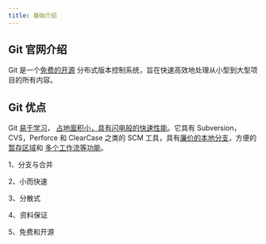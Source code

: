 ```yaml
---
title: 基础介绍
---
```


## Git 官网介绍

Git 是一个[免费的开源](https://git-scm.com/about/free-and-open-source) 分布式版本控制系统，旨在快速高效地处理从小型到大型项目的所有内容。

## Git 优点

Git [易于学习](https://git-scm.com/doc)， [占地面积小，具有闪电般的快速性能](https://git-scm.com/about/small-and-fast)。它具有 Subversion，CVS，Perforce 和 ClearCase 之类的 SCM 工具，具有[廉价的本地分支](https://git-scm.com/about/branching-and-merging)，方便的[暂存区域](https://git-scm.com/about/staging-area)和 [多个工作流等功能](https://git-scm.com/about/distributed)。

1、分支与合并

2、小而快速

3、分散式

4、资料保证

5、免费和开源
